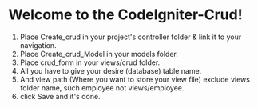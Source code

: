 # Welcome to the CodeIgniter-Crud!

1) Place Create_crud in your project's controller folder & link it to your navigation.
2) Place Create_crud_Model in your models folder.
3) Place crud_form in your views/crud folder.
4) All you have to give your desire (database) table name.
5) And view path (Where you want to store your view file) exclude views folder name, such employee not views/employee.
6) click Save and it's done.
